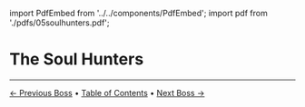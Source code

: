 import PdfEmbed from '../../components/PdfEmbed';
import pdf from './pdfs/05soulhunters.pdf';


# The Soul Hunters
---

[← Previous Boss](/manaforge-omega/forgeweaver-araz) • [Table of Contents](/manaforge-omega/) • [Next Boss →](/manaforge-omega/fractillus)

<PdfEmbed src={pdf} />
